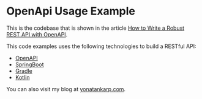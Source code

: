 # OpenApi Usage Example

This is the codebase that is shown in the article [How to Write a Robust REST API with OpenAPI](https://yonatankarp.com/blog/how-to-write-a-robust-rest-api-with-openapi).

This code examples uses the following technologies to build a RESTful API:
- [OpenAPI](https://www.openapis.org/)
- [SpringBoot](https://spring.io/projects/spring-boot)
- [Gradle](https://gradle.org/)
- [Kotlin](https://kotlinlang.org/)

You can also visit my blog at [yonatankarp.com](https://yonatankarp.com).
